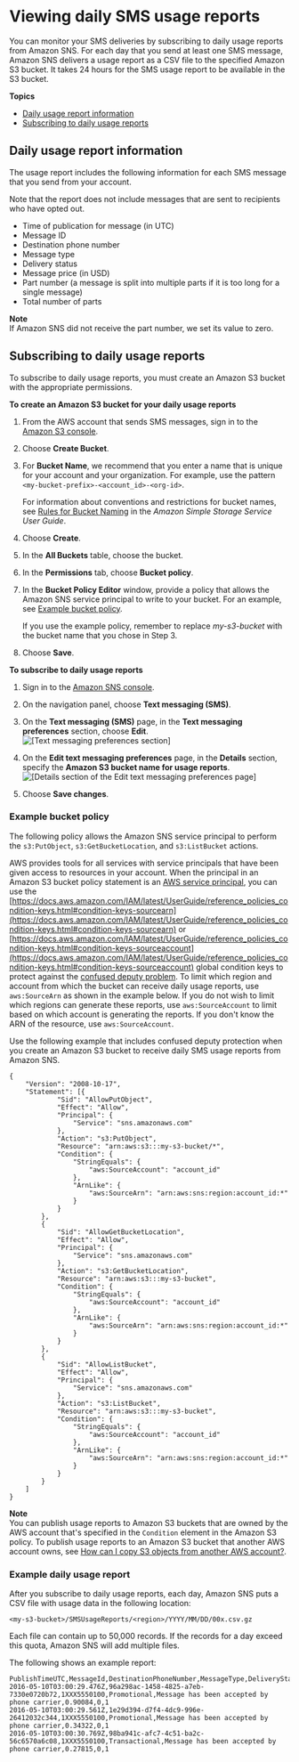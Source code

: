 # Viewing daily SMS usage reports<a name="sms_stats_usage"></a>

You can monitor your SMS deliveries by subscribing to daily usage reports from Amazon SNS\. For each day that you send at least one SMS message, Amazon SNS delivers a usage report as a CSV file to the specified Amazon S3 bucket\. It takes 24 hours for the SMS usage report to be available in the S3 bucket\. 

**Topics**
+ [Daily usage report information](#daily_usage_info)
+ [Subscribing to daily usage reports](#subscribe-to-daily-usage-reports)

## Daily usage report information<a name="daily_usage_info"></a>

The usage report includes the following information for each SMS message that you send from your account\.

 Note that the report does not include messages that are sent to recipients who have opted out\.
+ Time of publication for message \(in UTC\)
+ Message ID
+ Destination phone number
+ Message type
+ Delivery status
+ Message price \(in USD\)
+ Part number \(a message is split into multiple parts if it is too long for a single message\)
+ Total number of parts

**Note**  
If Amazon SNS did not receive the part number, we set its value to zero\.

## Subscribing to daily usage reports<a name="subscribe-to-daily-usage-reports"></a>

To subscribe to daily usage reports, you must create an Amazon S3 bucket with the appropriate permissions\.

**To create an Amazon S3 bucket for your daily usage reports**

1. From the AWS account that sends SMS messages, sign in to the [Amazon S3 console](https://console.aws.amazon.com/s3/)\.

1. Choose **Create Bucket**\.

1. For **Bucket Name**, we recommend that you enter a name that is unique for your account and your organization\. For example, use the pattern `<my-bucket-prefix>-<account_id>-<org-id>`\. 

   For information about conventions and restrictions for bucket names, see [Rules for Bucket Naming](https://docs.aws.amazon.com/AmazonS3/latest/dev/BucketRestrictions.html#bucketnamingrules) in the *Amazon Simple Storage Service User Guide*\.

1. Choose **Create**\.

1. In the **All Buckets** table, choose the bucket\.

1. In the **Permissions** tab, choose **Bucket policy**\.

1. In the **Bucket Policy Editor** window, provide a policy that allows the Amazon SNS service principal to write to your bucket\. For an example, see [Example bucket policy](#example_bucket_policy)\.

   If you use the example policy, remember to replace *my\-s3\-bucket* with the bucket name that you chose in Step 3\.

1. Choose **Save**\.

**To subscribe to daily usage reports**

1. Sign in to the [Amazon SNS console](https://console.aws.amazon.com/sns/)\.

1. On the navigation panel, choose **Text messaging \(SMS\)**\.

1. On the **Text messaging \(SMS\)** page, in the **Text messaging preferences** section, choose **Edit**\.  
![\[Text messaging preferences section\]](http://docs.aws.amazon.com/sns/latest/dg/images/daily-usage-report1.png)

1. On the **Edit text messaging preferences** page, in the **Details** section, specify the **Amazon S3 bucket name for usage reports**\.  
![\[Details section of the Edit text messaging preferences page\]](http://docs.aws.amazon.com/sns/latest/dg/images/daily-usage-report2.png)

1. Choose **Save changes**\.

### Example bucket policy<a name="example_bucket_policy"></a>

The following policy allows the Amazon SNS service principal to perform the `s3:PutObject`, `s3:GetBucketLocation`, and `s3:ListBucket` actions\.

AWS provides tools for all services with service principals that have been given access to resources in your account\. When the principal in an Amazon S3 bucket policy statement is an [AWS service principal](https://docs.aws.amazon.com/IAM/latest/UserGuide/reference_policies_elements_principal.html#principal-services), you can use the [https://docs.aws.amazon.com/IAM/latest/UserGuide/reference_policies_condition-keys.html#condition-keys-sourcearn](https://docs.aws.amazon.com/IAM/latest/UserGuide/reference_policies_condition-keys.html#condition-keys-sourcearn) or [https://docs.aws.amazon.com/IAM/latest/UserGuide/reference_policies_condition-keys.html#condition-keys-sourceaccount](https://docs.aws.amazon.com/IAM/latest/UserGuide/reference_policies_condition-keys.html#condition-keys-sourceaccount) global condition keys to protect against the [confused deputy problem](https://docs.aws.amazon.com/IAM/latest/UserGuide/confused-deputy.html)\. To limit which region and account from which the bucket can receive daily usage reports, use `aws:SourceArn` as shown in the example below\. If you do not wish to limit which regions can generate these reports, use `aws:SourceAccount` to limit based on which account is generating the reports\. If you don't know the ARN of the resource, use `aws:SourceAccount`\.

Use the following example that includes confused deputy protection when you create an Amazon S3 bucket to receive daily SMS usage reports from Amazon SNS\.

```
{
	"Version": "2008-10-17",
	"Statement": [{
			"Sid": "AllowPutObject",
			"Effect": "Allow",
			"Principal": {
				"Service": "sns.amazonaws.com"
			},
			"Action": "s3:PutObject",
			"Resource": "arn:aws:s3:::my-s3-bucket/*",
			"Condition": {
				"StringEquals": {
					"aws:SourceAccount": "account_id"
				},
				"ArnLike": {
					"aws:SourceArn": "arn:aws:sns:region:account_id:*"
				}
			}
		},
		{
			"Sid": "AllowGetBucketLocation",
			"Effect": "Allow",
			"Principal": {
				"Service": "sns.amazonaws.com"
			},
			"Action": "s3:GetBucketLocation",
			"Resource": "arn:aws:s3:::my-s3-bucket",
			"Condition": {
				"StringEquals": {
					"aws:SourceAccount": "account_id"
				},
				"ArnLike": {
					"aws:SourceArn": "arn:aws:sns:region:account_id:*"
				}
			}
		},
		{
			"Sid": "AllowListBucket",
			"Effect": "Allow",
			"Principal": {
				"Service": "sns.amazonaws.com"
			},
			"Action": "s3:ListBucket",
			"Resource": "arn:aws:s3:::my-s3-bucket",
			"Condition": {
				"StringEquals": {
					"aws:SourceAccount": "account_id"
				},
				"ArnLike": {
					"aws:SourceArn": "arn:aws:sns:region:account_id:*"
				}
			}
		}
	]
}
```

**Note**  
You can publish usage reports to Amazon S3 buckets that are owned by the AWS account that's specified in the `Condition` element in the Amazon S3 policy\. To publish usage reports to an Amazon S3 bucket that another AWS account owns, see [How can I copy S3 objects from another AWS account?](https://aws.amazon.com/premiumsupport/knowledge-center/copy-s3-objects-account/)\. 

### Example daily usage report<a name="example_report"></a>

After you subscribe to daily usage reports, each day, Amazon SNS puts a CSV file with usage data in the following location:

```
<my-s3-bucket>/SMSUsageReports/<region>/YYYY/MM/DD/00x.csv.gz
```

Each file can contain up to 50,000 records\. If the records for a day exceed this quota, Amazon SNS will add multiple files\.

The following shows an example report:

```
PublishTimeUTC,MessageId,DestinationPhoneNumber,MessageType,DeliveryStatus,PriceInUSD,PartNumber,TotalParts
2016-05-10T03:00:29.476Z,96a298ac-1458-4825-a7eb-7330e0720b72,1XXX5550100,Promotional,Message has been accepted by phone carrier,0.90084,0,1
2016-05-10T03:00:29.561Z,1e29d394-d7f4-4dc9-996e-26412032c344,1XXX5550100,Promotional,Message has been accepted by phone carrier,0.34322,0,1
2016-05-10T03:00:30.769Z,98ba941c-afc7-4c51-ba2c-56c6570a6c08,1XXX5550100,Transactional,Message has been accepted by phone carrier,0.27815,0,1
```
